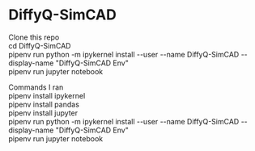 # DiffyQ-SimCAD

Clone this repo  
cd DiffyQ-SimCAD  
pipenv run python -m ipykernel install --user --name DiffyQ-SimCAD --display-name "DiffyQ-SimCAD Env"  
pipenv run jupyter notebook  

Commands I ran  
pipenv install ipykernel  
pipenv install pandas  
pipenv install jupyter  
pipenv run python -m ipykernel install --user --name DiffyQ-SimCAD --display-name "DiffyQ-SimCAD Env"   
pipenv run jupyter notebook   
